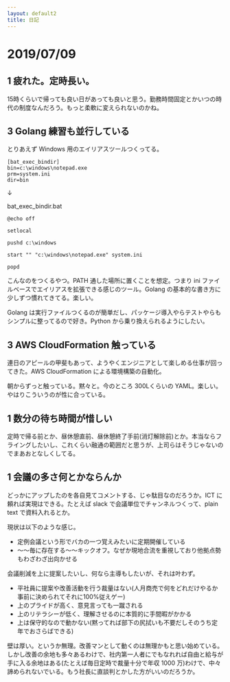 ```yaml
---
layout: default2
title: 日記
---
```


# 2019/07/09

## 1 疲れた。定時長い。
15時くらいで帰っても良い日があっても良いと思う。勤務時間固定とかいつの時代の制度なんだろう。もっと柔軟に変えられないのかね。

## 3 Golang 練習も並行している
とりあえず Windows 用のエイリアスツールつくってる。

```
[bat_exec_bindir]
bin=c:\windows\notepad.exe
prm=system.ini
dir=bin
```

↓

bat_exec_bindir.bat

```
@echo off

setlocal

pushd c:\windows

start "" "c:\windows\notepad.exe" system.ini

popd
```

こんなのをつくるやつ。PATH 通した場所に置くことを想定。つまり ini ファイルベースでエイリアスを拡張できる感じのツール。Golang の基本的な書き方に少しずつ慣れてきてる。楽しい。

Golang は実行ファイルつくるのが簡単だし、パッケージ導入やらテストやらもシンプルに整ってるので好き。Python から乗り換えられるようにしたい。

## 3 AWS CloudFormation 触っている
連日のアピールの甲斐もあって、ようやくエンジニアとして楽しめる仕事が回ってきた。AWS CloudFormation による環境構築の自動化。

朝からずっと触っている。黙々と。今のところ 300Lくらいの YAML。楽しい。やはりこういうのが性に合っている。

## 1 数分の待ち時間が惜しい
定時で帰る前とか、昼休憩直前、昼休憩終了手前(消灯解除前)とか。本当ならフライングしたいし、これくらい融通の範囲だと思うが、上司らはそうじゃないのでまあおとなしくしてる。

## 1 会議の多さ何とかならんか
どっかにアップしたのを各自見てコメントする、じゃ駄目なのだろうか。ICT に頼れば実現はできる。たとえば slack で会議単位でチャンネルつくって、plain text で資料入れるとか。

現状は以下のような感じ。

- 定例会議という形でバカの一つ覚えみたいに定期開催している
- ～～毎に存在する～～キックオフ。なぜか現地合流を重視しており他拠点勢もわざわざ出向かせる

会議削減を上に提案したいし、何なら主導もしたいが、それは叶わず。

- 平社員に提案や改善活動を行う裁量はない(人月商売で何をどれだけやるか事前に決められてそれに100%従えゲー)
- 上のプライドが高く、意見言っても一蹴される
- 上のリテラシーが低く、理解させるのに本質的に手間暇がかかる
- 上は保守的なので動かない(黙ってれば部下の尻拭いも不要だしそのうち定年でおさらばできる)

壁は厚い。というか無理。改善マンとして動くのは無理かもと思い始めている。しかし改善の余地も多々あるわけで、社内第一人者にでもなれれば自由と給与が手に入る余地はある(たとえば毎日定時で裁量十分で年収 1000 万)わけで、中々諦められないでいる。もう社長に直談判とかした方がいいのだろうか。
